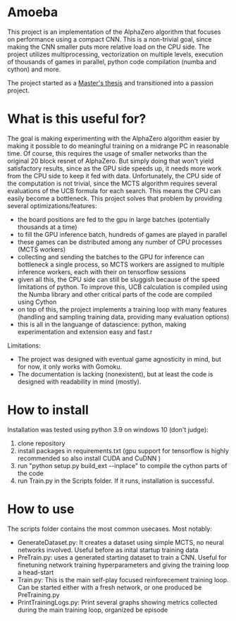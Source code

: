 # Amoeba

This project is an implementation of the AlphaZero algorithm that focuses on performance using a compact CNN. This is a non-trivial
goal, since making the
CNN smaller puts more relative load on the CPU side. The project utilizes multiprocessing, vectorization on multiple levels, 
execution of thousands of games in parallel, python code compilation (numba and cython) and more.

The project started as
a [Master's thesis](https://drive.google.com/file/d/1ixjSL4YSgY6uNmwSPVfP26RlXGydukxL/view?usp=sharing) and transitioned
into a passion project.

# What is this useful for?

The goal is making experimenting with the AlphaZero algorithm easier by making it possible to do meaningful training on a
midrange PC in reasonable time. Of course, this requires the usage of smaller networks than the original 20 block resnet of AlphaZero.
But simply doing that won't yield satisfactory results, since as the GPU side speeds up, it needs more work from the CPU side to
keep it fed with data. Unfortunately, the CPU side of the computation is not trivial, since the MCTS algorithm requires several
evaluations of the UCB formula for each search. This means the CPU can easily become a bottleneck. This project solves that
problem by providing several optimizations/features:
- the board positions are fed to the gpu in large batches (potentially thousands at a time)
- to fill the GPU inference batch, hundreds of games are played in parallel
- these games can be distributed among any number of CPU processes (MCTS workers)
- collecting and sending the batches to the GPU for inference can bottleneck a single process, so MCTS workers are assigned to multiple inference workers, each with their on tensorflow sessions
- given all this, the CPU side can still be sluggish because of the speed limitations of python. To improve this, UCB calculation is compiled using the Numba library and other critical parts of the code are compiled using Cython
- on top of this, the project implements a training loop with many features (handling and sampling training data, providing many evaluation options)
- this is all in the languange of datascience: python, making experimentation and extension easy and fast.r

Limitations:
- The project was designed with eventual game agnosticity in mind, but for now, it only works with Gomoku.
- The documentation is lacking (nonexistent), but at least the code is designed with readability in mind (mostly).

# How to install

Installation was tested using python 3.9 on windows 10 (don't judge):
1. clone repository
2. install packages in requirements.txt (gpu support for tensorflow is highly recommended so also install CUDA and CuDNN )
3. run "python setup.py build_ext --inplace" to compile the cython parts of the code
4. run Train.py in the Scripts folder. If it runs, installation is successful.

# How to use

The scripts folder contains the most common usecases. Most notably:
- GenerateDataset.py: It creates a dataset using simple MCTS, no neural networks involved. Useful before as inital startup training data
- PreTrain.py: uses a generated starting dataset to train a CNN. Useful for finetuning network training hyperparameters and giving the training loop a head-start
- Train.py: This is the main self-play focused reinforecement training loop. Can be started either with a fresh network, or one produced be PreTraining.py
- PrintTrainingLogs.py: Print several graphs showing metrics collected during the main training loop, organized be episode
